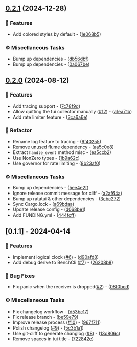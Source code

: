 
## [0.2.1](https://github.com/wfxr/rlt/compare/v0.2.0..0.2.1) (2024-12-28)

### 🚀 Features

- Add colored styles by default - ([1e068b5](https://github.com/wfxr/rlt/commit/1e068b569288f700bffd475f9d701fa837329e17))

### ⚙️ Miscellaneous Tasks

- Bump up dependencies - ([db56dbf](https://github.com/wfxr/rlt/commit/db56dbf10aac640d9e700a2798d5715fcf8a5d08))
- Bump up dependencies - ([0a067be](https://github.com/wfxr/rlt/commit/0a067be18a08de276f7cc4bc85cc0e73b81417da))

## [0.2.0](https://github.com/wfxr/rlt/compare/v0.1.1..v0.2.0) (2024-08-12)

### 🚀 Features

- Add tracing support - ([7c78f9d](https://github.com/wfxr/rlt/commit/7c78f9db384d421b022fc04beeed18d6015819be))
- Allow quitting the tui collector manually ([#12](https://github.com/wfxr/rlt/issues/12)) - ([a1ea71b](https://github.com/wfxr/rlt/commit/a1ea71b6df9b37625a8838ecee7d2e40c3f27edf))
- Add rate limiter feature - ([3ca6a6e](https://github.com/wfxr/rlt/commit/3ca6a6ed4535ecf7d95e5bc4b0e60c8535b38856))

### 🚜 Refactor

- Rename log feature to tracing - ([9f40255](https://github.com/wfxr/rlt/commit/9f4025577217f0945c397d8550af86d014adcdf6))
- Remove unused flume dependency - ([aa5c0e8](https://github.com/wfxr/rlt/commit/aa5c0e82dd10f5df3a6f8c0aa4840d62e8adb03c))
- Extract `handle_event` method misc - ([ea5ccb2](https://github.com/wfxr/rlt/commit/ea5ccb2dff7272b384ad555ef16b6c400e24aaef))
- Use NonZero types - ([1b9a62c](https://github.com/wfxr/rlt/commit/1b9a62cb068513e2ec227b38ce6443f090f8c638))
- Use governor for rate limiting - ([8b23af0](https://github.com/wfxr/rlt/commit/8b23af0ed72c30154fc73add592c5b5bb71fe056))

### ⚙️ Miscellaneous Tasks

- Bump up dependencies - ([5ee4e2f](https://github.com/wfxr/rlt/commit/5ee4e2ff2739d41f4ac37ad8e5ec3b5a6f7ec0b3))
- Ignore release commit message for cliff - ([a2af64a](https://github.com/wfxr/rlt/commit/a2af64a3073f4cd21550fbf3e329e3a8021bf351))
- Bump up ratatui & other dependencies - ([3cbc272](https://github.com/wfxr/rlt/commit/3cbc27215f7a94e42766764440d92b513a087c27))
- Sync Cargo.lock - ([a69bdaa](https://github.com/wfxr/rlt/commit/a69bdaa1f15d6ddbe50364dddc2d696de18139a7))
- Update release config - ([d068be1](https://github.com/wfxr/rlt/commit/d068be1c0034a66c1c9d8c936e595848093ec899))
- Add FUNDING.yml - ([444fcff](https://github.com/wfxr/rlt/commit/444fcff334120752b9904297ce89d9c7c04f2b5a))

## [0.1.1] - 2024-04-14

### 🚀 Features

- Implement logical clock ([#6](https://github.com/wfxr/rlt/issues/6)) - ([d90afd8](https://github.com/wfxr/rlt/commit/d90afd833490de50de9aae82b6cb01cf456a3290))
- Add debug derive to BenchCli ([#7](https://github.com/wfxr/rlt/issues/7)) - ([26208b8](https://github.com/wfxr/rlt/commit/26208b8939907ebd079b1b6e267979c76e610146))

### 🐛 Bug Fixes

- Fix panic when the receiver is dropped([#2](https://github.com/wfxr/rlt/issues/2)) - ([08f0bcd](https://github.com/wfxr/rlt/commit/08f0bcd94a19e819522a19ad69b50e04ba830ab7))

### ⚙️ Miscellaneous Tasks

- Fix changelog workflow - ([d53bc17](https://github.com/wfxr/rlt/commit/d53bc17323cce1f55ec5db4c6748c8051c246945))
- Fix release branch - ([be59e79](https://github.com/wfxr/rlt/commit/be59e79eceedc2a2ea808e12beeab184265f83c0))
- Improve release process ([#10](https://github.com/wfxr/rlt/issues/10)) - ([967f711](https://github.com/wfxr/rlt/commit/967f711ce47567044f91035b6f74eb94500b3750))
- Polish changelog ([#9](https://github.com/wfxr/rlt/issues/9)) - ([5c3b1a1](https://github.com/wfxr/rlt/commit/5c3b1a18bb4814ee843c1c6312aeb93b31eb4808))
- Use git-cliff to generate changlog ([#8](https://github.com/wfxr/rlt/issues/8)) - ([13d806c](https://github.com/wfxr/rlt/commit/13d806cb4a3c63db09e93735d2fbcf785ed9d22e))
- Remove spaces in tui title - ([722842e](https://github.com/wfxr/rlt/commit/722842ec9e25e11de45c6de24482ed5cf94ee4c0))

<!-- generated by git-cliff -->
